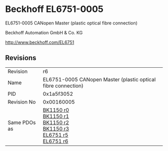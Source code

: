 # Beckhoff EL6751-0005

EL6751-0005 CANopen Master (plastic optical fibre connection)

Beckhoff Automation GmbH & Co. KG

http://www.beckhoff.com/EL6751

## Revisions
<table>
<tr >
<td>Revision</td>
<td><div class="foo">r6</div></td>
</tr>
<tr >
<td>Name</td>
<td><div class="foo">EL6751-0005 CANopen Master (plastic optical fibre connection)</div></td>
</tr>
<tr >
<td>PID</td>
<td><div class="foo">0x1a5f3052</div></td>
</tr>
<tr >
<td>Revision No</td>
<td><div class="foo">0x00160005</div></td>
</tr>
<tr >
<td>Same PDOs as</td>
<td><div class="foo"><a href="BK1150">BK1150 r0</a><br/><a href="BK1150">BK1150 r1</a><br/><a href="BK1150">BK1150 r2</a><br/><a href="BK1150">BK1150 r3</a><br/><a href="EL6751">EL6751 r5</a><br/><a href="EL6751">EL6751 r6</a></div></td>
</tr>
</table>
